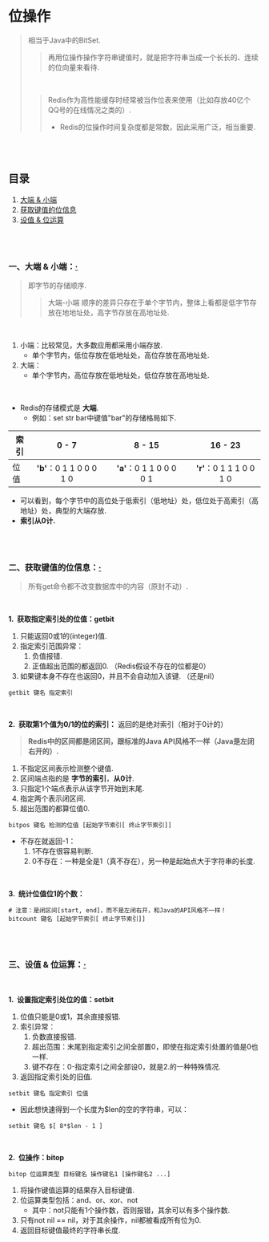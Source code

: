# 位操作
> 相当于Java中的BitSet.
>
>> 再用位操作操作字符串键值时，就是把字符串当成一个长长的、连续的位向量来看待.
>
> <br>
>
>> Redis作为高性能缓存时经常被当作位表来使用（比如存放40亿个QQ号的在线情况之类的）.
>>
>> - Redis的位操作时间复杂度都是常数，因此采用广泛，相当重要.

<br><br>

## 目录

1. [大端 & 小端]()
2. [获取键值的位信息]()
3. [设值 & 位运算]()

<br><br>

### 一、大端 & 小端：[·](#目录)
> 即字节的存储顺序.
>
>> 大端-小端 顺序的差异只存在于单个字节内，整体上看都是低字节存放在地地址处，高字节存放在高地址处.

<br>

1. 小端：比较常见，大多数应用都采用小端存放.
   - 单个字节内，低位存放在低地址处，高位存放在高地址处.
2. 大端：
   - 单个字节内，高位存放在低地址处，低位存放在高地址处.

<br>

- Redis的存储模式是 **大端**.
   - 例如：set str bar中键值"bar"的存储格局如下.

| 索引 | 0 - 7 | | 8 - 15 | | 16 - 23 |
| --- | :---: | :---: | :---: | :---: | :---: |
| 位值 | **'b'**：0 1 1 0 0 0 1 0 | | **'a'**：0 1 1 0 0 0 0 1 | | **'r'**：0 1 1 1 0 0 1 0 |

- 可以看到，每个字节中的高位处于低索引（低地址）处，低位处于高索引（高地址）处，典型的大端存放.
- **索引从0计.**

<br><br>

### 二、获取键值的位信息：[·](#目录)
> 所有get命令都不改变数据库中的内容（原封不动）.

<br>

**1.&nbsp; 获取指定索引处的位值：getbit**

1. 只能返回0或1的(integer)值.
2. 指定索引范围异常：
   1. 负值报错.
   2. 正值超出范围的都返回0. （Redis假设不存在的位都是0）
3. 如果键本身不存在也返回0，并且不会自动加入该键. （还是nil）

```Shell
getbit 键名 指定索引
```

<br>

**2.&nbsp; 获取第1个值为0/1的位的索引：** 返回的是绝对索引（相对于0计的）

> **Redis中的区间都是闭区间，跟标准的Java API风格不一样（Java是左闭右开的）.**

1. 不指定区间表示检测整个键值.
2. 区间端点指的是 **字节的索引**，**从0计**.
3. 只指定1个端点表示从该字节开始到末尾.
4. 指定两个表示闭区间.
5. 超出范围的都算位值0.

```Shell
bitpos 键名 检测的位值 [起始字节索引[ 终止字节索引]]
```

- 不存在就返回-1：
   1. 1不存在很容易判断.
   2. 0不存在：一种是全是1（真不存在），另一种是起始点大于字符串的长度.

<br>

**3.&nbsp; 统计位值位1的个数：**

```Shell
# 注意：是闭区间[start, end]，而不是左闭右开，和Java的API风格不一样！
bitcount 键名 [起始字节索引[ 终止字节索引]]
```

<br><br>

### 三、设值 & 位运算：[·](#目录)

<br>

**1.&nbsp; 设置指定索引处位的值：setbit**

1. 位值只能是0或1，其余直接报错.
2. 索引异常：
   1. 负数直接报错.
   2. 超出范围：末尾到指定索引之间全部置0，即使在指定索引处置的值是0也一样.
   3. 键不存在：0-指定索引之间全部设0，就是2.的一种特殊情况.
3. 返回指定索引处的旧值.

```Shell
setbit 键名 指定索引 位值
```

- 因此想快速得到一个长度为$len的空的字符串，可以：

```Shell
setbit 键名 $[ 8*$len - 1 ]
```

<br>

**2.&nbsp; 位操作：bitop**

```Shell
bitop 位运算类型 目标键名 操作键名1 [操作键名2 ...]
```

1. 将操作键值运算的结果存入目标键值.
2. 位运算类型包括：and、or、xor、not
   - 其中：not只能有1个操作数，否则报错，其余可以有多个操作数.
3. 只有not nil == nil，对于其余操作，nil都被看成所有位为0.
4. 返回目标键值最终的字符串长度.
